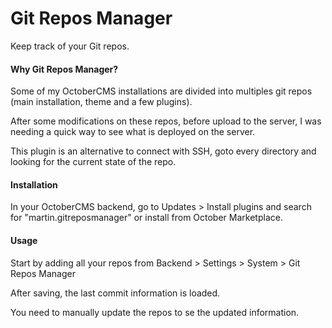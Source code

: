 # Git Repos Manager
Keep track of your Git repos.



#### Why Git Repos Manager?
Some of my OctoberCMS installations are divided into multiples git repos (main installation, theme and a few plugins).

After some modifications on these repos, before upload to the server, I was needing a quick way to see what is deployed on the server.

This plugin is an alternative to connect with SSH, goto every directory and looking for the current state of the repo.



#### Installation

In your OctoberCMS backend, go to Updates > Install plugins and search for "martin.gitreposmanager" or install from October Marketplace.



#### Usage
Start by adding all your repos from Backend > Settings > System > Git Repos Manager

After saving, the last commit information is loaded.

You need to manually update the repos to se the updated information.